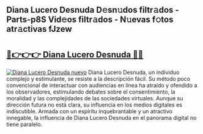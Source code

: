 ## Diana Lucero Desnuda D𝚎sn𝚞dos filtr𝚊dos - Parts-p8S Vid𝚎os filtr𝚊dos - N𝚞evas f𝚘tos atr𝚊ctivas fJzew

# <h2><a href="http://mb9qij.tromn.icu/?c=Diana+Lucero+Desnuda">🔗👉👉👉 Diana Lucero Desnuda 🔗🔗</a></h2>

[![Diana Lucero Desnuda nuevo](https://i.imgur.com/pEAQMta.gif)](http://mb9qij.tromn.icu/?c=Diana+Lucero+Desnuda)
Diana Lucero Desnuda, un individuo complejo y estimulante, se resiste a la descripción fácil. Su método poco convencional de interactuar con audiencias en línea ha atraído y ofendido a los observadores, estimulando debates sobre el consentimiento, la moralidad y las complejidades de las sociedades virtuales. Aunque su dirección futura no está clara, su influencia en los medios digitales es indiscutible. Armada con un espíritu inquebrantable y un atractivo innegable, la influencia de Diana Lucero Desnuda en el panorama digital no tiene paralelo.
